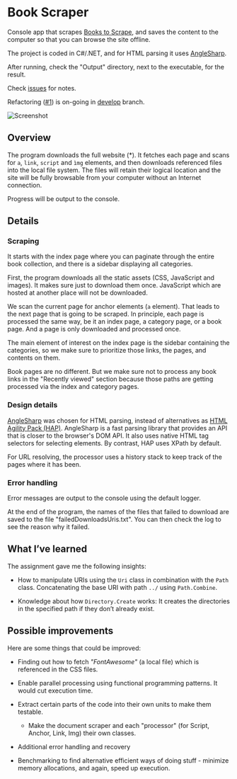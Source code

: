 ﻿# Book Scraper

Console app that scrapes [Books to Scrape](http://books.toscrape.com/), and saves the content to the computer so that you can browse the site offline.

The project is coded in C#/.NET, and for HTML parsing it uses [AngleSharp](https://anglesharp.github.io/).

After running, check the "Output" directory, next to the executable, for the result.

Check [issues](https://github.com/marinasundstrom/BookStoreScraper/issues) for notes.

Refactoring ([#1](https://github.com/marinasundstrom/BookStoreScraper/issues/1)) is on-going in [develop](https://github.com/marinasundstrom/BookStoreScraper/tree/develop) branch.

![Screenshot](screenshot.png)

## Overview 

The program downloads the full website (*). It fetches each page and scans for ```a```, ```link```, ```script``` and ```ìmg``` elements, and then downloads referenced files into the local file system. The files will retain their logical location and the site will be fully browsable from your computer without an Internet connection.

Progress will be output to the console.

## Details

### Scraping

It starts with the index page where you can paginate through the entire book collection, and there is a sidebar displaying all categories.

First, the program downloads all the static assets (CSS, JavaScript and images). It makes sure just to download them once. JavaScript which are hosted at another place will not be downloaded.

We scan the current page for anchor elements (```a``` element). That leads to the next page that is going to be scraped. In principle, each page is processed the same way, be it an index page, a category page, or a book page. And a page is only downloaded and processed once.

The main element of interest on the index page is the sidebar containing the categories, so we make sure to prioritize those links, the pages, and contents on them.

Book pages are no different. But we make sure not to process any book links in the "Recently viewed" section because those paths are getting processed via the index and category pages.

### Design details

[AngleSharp](https://anglesharp.github.io/) was chosen for HTML parsing, instead of alternatives as [HTML Agility Pack (HAP)](https://html-agility-pack.net/). AngleSharp is a fast parsing library that provides an API that is closer to the browser's DOM API. It also uses native HTML tag selectors for selecting elements. By contrast, HAP uses XPath by default.

For URL resolving, the processor uses a history stack to keep track of the pages where it has been.

### Error handling

Error messages are output to the console using the default logger. 

At the end of the program, the names of the files that failed to download are saved to the file "failedDownloadsUris.txt". You can then check the log to see the reason why it failed.

## What I’ve learned

The assignment gave me the following insights:

* How to manipulate URIs using the ```Uri``` class in combination with the ```Path``` class. Concatenating the base URI with path ```../``` using ```Path.Combine```.

* Knowledge about how ```Directory.Create``` works: It creates the directories in the specified path if they don’t already exist.

## Possible improvements

Here are some things that could be improved:

* Finding out how to fetch _"FontAwesome"_ (a local file) which is referenced in the CSS files.

* Enable parallel processing using functional programming patterns. It would cut execution time.

* Extract certain parts of the code into their own units to make them testable.
    * Make the document scraper and each "processor" (for Script, Anchor, Link, Img) their own classes.

* Additional error handling and recovery

* Benchmarking to find alternative efficient ways of doing stuff - minimize memory allocations, and again, speed up execution.
